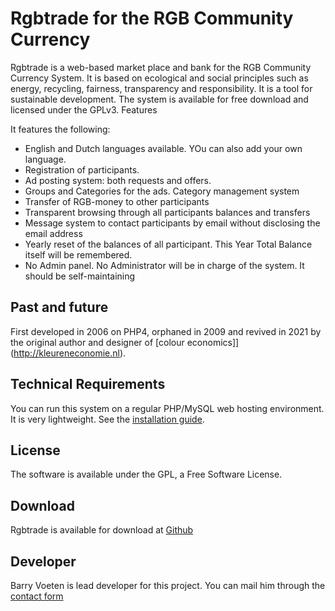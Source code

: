 
# Rgbtrade for the RGB Community Currency

Rgbtrade is a web-based market place and bank for the RGB Community Currency System. It is based on ecological and social principles such as energy, recycling, fairness, transparency and responsibility. It is a tool for sustainable development. The system  is available for free download and licensed under the GPLv3.
Features

It features the following:

*   English and Dutch languages available. YOu can also add your own language.
*   Registration of participants.
*   Ad posting system: both requests and offers.
*   Groups and Categories for the ads. Category management system
*   Transfer of RGB-money to other participants
*   Transparent browsing through all participants balances and transfers
*   Message system to contact participants by email without disclosing the email address
*   Yearly reset of the balances of all participant. This Year Total Balance itself will be remembered.
*   No Admin panel. No Administrator will be in charge of the system. It should be self-maintaining


## Past and future
First developed in 2006 on PHP4, orphaned in 2009 and revived in 2021 by the original author and designer of [colour economics]](http://kleureneconomie.nl).


## Technical Requirements


You can run this system on a regular PHP/MySQL web hosting environment. It is very lightweight. See the [installation guide](doc/INSTALLATION.md).


## License

The software is available under the GPL, a Free Software License. 

## Download

Rgbtrade is available for download at [Github](https://github.com/ichnaton777/rgbtrade)


## Developer

Barry Voeten is lead developer for this project. You can mail him through the [contact form](http://kleureneconomie.nl/contact)

